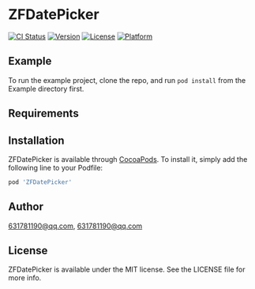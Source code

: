# ZFDatePicker

[![CI Status](https://img.shields.io/travis/631781190@qq.com/ZFDatePicker.svg?style=flat)](https://travis-ci.org/631781190@qq.com/ZFDatePicker)
[![Version](https://img.shields.io/cocoapods/v/ZFDatePicker.svg?style=flat)](https://cocoapods.org/pods/ZFDatePicker)
[![License](https://img.shields.io/cocoapods/l/ZFDatePicker.svg?style=flat)](https://cocoapods.org/pods/ZFDatePicker)
[![Platform](https://img.shields.io/cocoapods/p/ZFDatePicker.svg?style=flat)](https://cocoapods.org/pods/ZFDatePicker)

## Example

To run the example project, clone the repo, and run `pod install` from the Example directory first.

## Requirements

## Installation

ZFDatePicker is available through [CocoaPods](https://cocoapods.org). To install
it, simply add the following line to your Podfile:

```ruby
pod 'ZFDatePicker'
```

## Author

631781190@qq.com, 631781190@qq.com

## License

ZFDatePicker is available under the MIT license. See the LICENSE file for more info.
